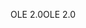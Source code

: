 <span data-ttu-id="2e889-101">OLE 2.0</span><span class="sxs-lookup"><span data-stu-id="2e889-101">OLE 2.0</span></span>